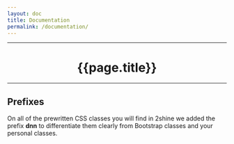 ```yaml
---
layout: doc
title: Documentation 
permalink: /documentation/
---
```


---

# <center> {{page.title}}  </center>

---
## Prefixes

On all of the prewritten CSS classes you will find in 2shine we added the prefix **dnn** to differentiate them clearly from Bootstrap classes and your personal classes. 
